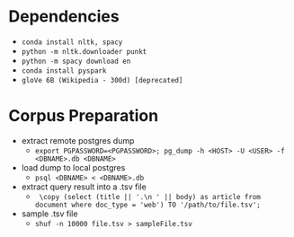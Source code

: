 # Dependencies
- ```conda install nltk, spacy```
- ```python -m nltk.downloader punkt```
- ```python -m spacy download en```
- ```conda install pyspark```
- ```gloVe 6B (Wikipedia - 300d) [deprecated]```

# Corpus Preparation
- extract remote postgres dump
  - ``` export PGPASSWORD=<PGPASSWORD>; pg_dump -h <HOST> -U <USER> -f <DBNAME>.db <DBNAME> ```
- load dump to local postgres
  - ```psql <DBNAME> < <DBNAME>.db```
- extract query result into a .tsv file
  - ``` \copy (select (title || '.\n ' || body) as article from document where doc_type = 'web') TO '/path/to/file.tsv';```
- sample .tsv file
  - ```shuf -n 10000 file.tsv > sampleFile.tsv```
